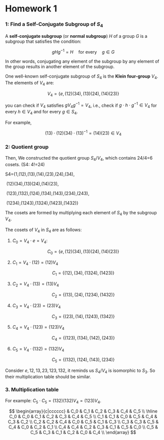 # Homework 1



### 1: Find a Self-Conjugate Subgroup of $S_4$

A **self-conjugate subgroup** (or **normal subgroup**) $H$ of a group $G$ is a subgroup that satisfies the condition:

$$
gHg^{-1} = H \quad \text{for every} \quad g \in G
$$

In other words, conjugating any element of the subgroup by any element of the group results in another element of the subgroup.

One well-known self-conjugate subgroup of $S_4$ is the **Klein four-group** $V_4$. The elements of $V_4$ are:

$$
V_4 = \{ e, (12)(34), (13)(24), (14)(23) \}
$$

you can check if $V_4$ satisfies $gV_4g^{-1} = V_4$, i.e.,  check if $g \cdot h \cdot g^{-1} \in V_4$ for every $h \in V_4$ and for every $g \in S_4$.

For example,

$$
(13) \cdot (12)(34) \cdot (13)^{-1} = (14)(23) \in V_4
$$



### 2: Quotient group

Then, We constructed the quotient group $S_4 / V_4$, which contains 24/4=6 cosets. (S4: 4!=24)

S4={1,(12),(13),(14),(23),(24),(34),

​	(12)(34),(13)(24),(14)(23),

​	(123),(132),(124),(134),(143),(234),(243),

​	(1234),(1243),(1324),(1423),(1432)}

The cosets are formed by multiplying each element of $S_4$ by the subgroup $V_4$.

The cosets of $V_4$ in $S_4$ are as follows:



1. $C_0 = V_4 \cdot e = V_4$:

$$
C_0 = \{ e, (12)(34), (13)(24), (14)(23) \}
$$

2. $C_1 = V_4 \cdot (12) = (12)V_4$

$$
C_1 = \{ (12), (34), (1324), (1423) \}
$$

3. $C_2 = V_4 \cdot (13) = (13)V_4$

$$
C_2 = \{ (13), (24), (1234), (1432) \}
$$

4. $C_3 = V_4 \cdot (23) = (23)V_4$

$$
C_3 = \{ (23), (14), (1243), (1342) \}
$$

5. $C_4 = V_4 \cdot (123) = (123)V_4$

$$
C_4 = \{ (123), (134), (142), (243) \}
$$

6. $C_5 = V_4 \cdot (132) = (132)V_4$

$$
C_5 = \{ (132), (124), (143), (234) \}
$$



Consider $e,12,13,23,123,132$,  it reminds us $S_4/V_4$ is isomorphic to $S_3$. So their multiplication table should be similar.




### 3. Multiplication table

For example: $C_5 \cdot C_5 = (132)(132)V_4 = (123)V_4$.

$$
\begin{array}{c|cccccc}
 & C_0 & C_1 & C_2 & C_3 & C_4 & C_5 \\
\hline
C_0 & C_0 & C_1 & C_2 & C_3 & C_4 & C_5 \\
C_1 & C_1 & C_0 & C_5 & C_4 & C_3 & C_2 \\
C_2 & C_2 & C_4 & C_0 & C_5 & C_1 & C_3 \\
C_3 & C_3 & C_5 & C_4 & C_0 & C_2 & C_1 \\
C_4 & C_4 & C_2 & C_3 & C_1 & C_5 & C_0 \\
C_5 & C_5 & C_3 & C_1 & C_2 & C_0 & C_4 \\
\end{array}
$$



